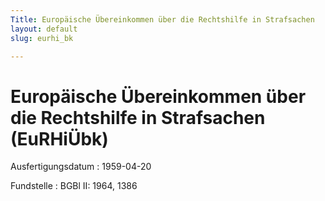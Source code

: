 ```yaml
---
Title: Europäische Übereinkommen über die Rechtshilfe in Strafsachen
layout: default
slug: eurhi_bk

---
```


# Europäische Übereinkommen über die Rechtshilfe in Strafsachen (EuRHiÜbk)

Ausfertigungsdatum
:   1959-04-20

Fundstelle
:   BGBl II: 1964, 1386

